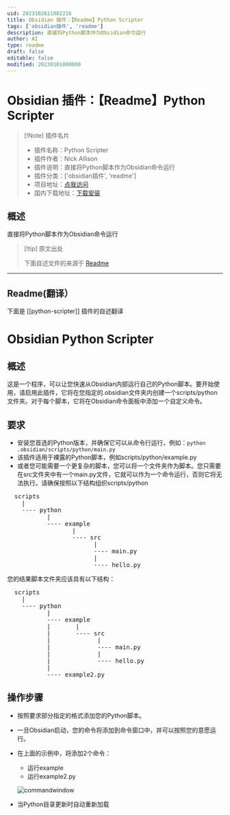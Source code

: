```yaml
---
uid: 2023102611082216
title: Obsidian 插件：【Readme】Python Scripter
tags: ['obsidian插件', 'readme']
description: 直接将Python脚本作为Obsidian命令运行
author: AI
type: readme
draft: false
editable: false
modified: 20230101000000
---
```


# Obsidian 插件：【Readme】Python Scripter

> [!Note] 插件名片
> - 插件名称：Python Scripter
> - 插件作者：Nick Allison
> - 插件说明：直接将Python脚本作为Obsidian命令运行
> - 插件分类：['obsidian插件', 'readme']
> - 项目地址：[点我访问](https://github.com/nickrallison/obsidian-python-scripter)
> - 国内下载地址：[下载安装](https://pkmer.cn/products/plugin/pluginMarket/?python-scripter)

## 概述

直接将Python脚本作为Obsidian命令运行



> [!tip] 原文出处
> 
>下面自述文件的来源于 [Readme](https://ghproxy.net/https://raw.githubusercontent.com/nickrallison/obsidian-python-scripter/master/README.md)
> 

---

## Readme(翻译）

下面是 [[python-scripter]] 插件的自述翻译


# Obsidian Python Scripter
## 概述

这是一个程序，可以让您快速从Obsidian内部运行自己的Python脚本。要开始使用，请启用此插件，它将在您指定的.obsidian文件夹内创建一个scripts/python文件夹。对于每个脚本，它将在Obsidian命令面板中添加一个自定义命令。
## 要求

- 安装您首选的Python版本，并确保它可以从命令行运行，例如：```python .obsidian/scripts/python/main.py```
- 该插件适用于裸露的Python脚本，例如scripts/python/example.py
- 或者您可能需要一个更复杂的脚本，您可以将一个文件夹作为脚本。您只需要在src文件夹中有一个main.py文件，它就可以作为一个命令运行，否则它将无法执行。请确保按照以下结构组织scripts/python
<pre>
  scripts
    |
    ---- python
           |
           ---- example
                  |
                  ---- src
                        |
                        ---- main.py
                        |
                        ---- hello.py
</pre>

   您的结果脚本文件夹应该具有以下结构：
  <pre>
  scripts
    | 
    ---- python
           | 
           ---- example 
           |       | 
           |       ---- src 
           |             | 
           |             ---- main.py 
           |             | 
           |             ---- hello.py 
           | 
           ---- example2.py 
</pre>

 ## 操作步骤

 - 按照要求部分指定的格式添加您的Python脚本。
 - 一旦Obsidian启动，您的命令将添加到命令窗口中，并可以按照您的意愿运行。
 - 在上面的示例中，将添加2个命令：
 	- 运行example
  	- 运行example2.py

   ![commandwindow](https://github.com/nickrallison/obsidian-python-scripter/assets/99363282/3fcf9fa0-451a-4f55-af9d-ba8d57af92ee)
- 当Python目录更新时自动重新加载



